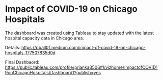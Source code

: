 # Impact of COVID-19 on Chicago Hospitals

The dashboard was created using Tableau to stay updated with the latest hospital capacity data in Chicago area. 

Details: https://pball01.medium.com/impact-of-covid-19-on-chicago-hospitals-177507835d0d

Final Dashbaord: https://public.tableau.com/profile/prianka3506#!/vizhome/ImpactofCOVID19onChicagoHospitals/Dashboard1?publish=yes

